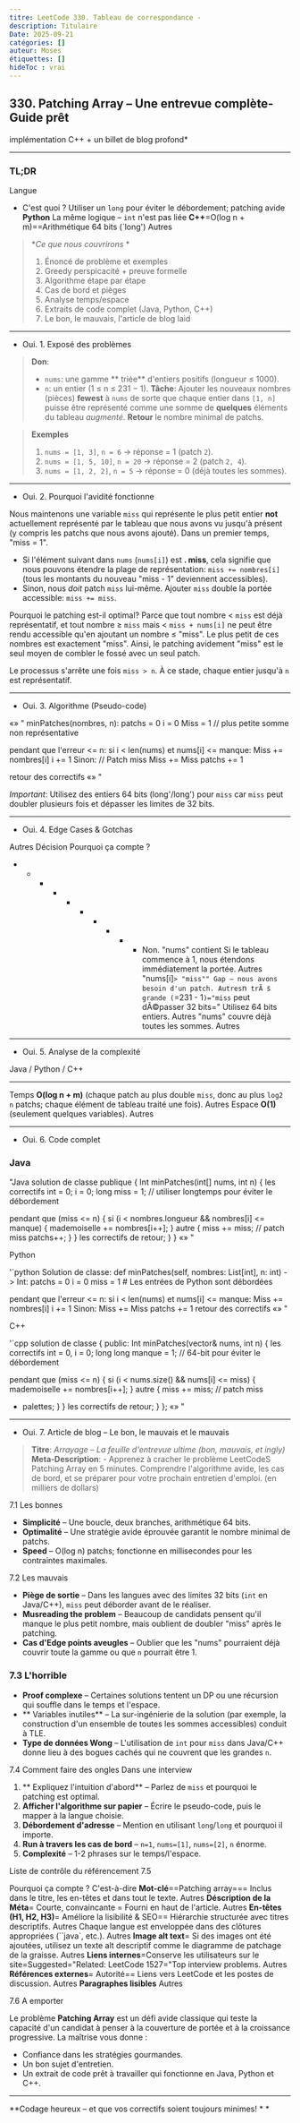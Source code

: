 ```yaml
---
titre: LeetCode 330. Tableau de correspondance -
description: Titulaire
Date: 2025-09-21
catégories: []
auteur: Moses
étiquettes: []
hideToc : vrai
---
```

## 330. Patching Array – Une entrevue complète‐ Guide prêt
implémentation C++ + un billet de blog profond*

---

### TL;DR

Langue
- C'est quoi ?
Utiliser un `long` pour éviter le débordement; patching avide
**Python** La même logique – `int` n'est pas liée
**C++**=O(log n + m)==Arithmétique 64 bits (`long') Autres

> **Ce que nous couvrirons* *
> 1. Énoncé de problème et exemples
> 2. Greedy perspicacité + preuve formelle
> 3. Algorithme étape par étape
> 4. Cas de bord et pièges
> 5. Analyse temps/espace
> 6. Extraits de code complet (Java, Python, C++)
> 7. Le bon, le mauvais, l'article de blog laid

---

- Oui. 1. Exposé des problèmes

> **Don**:
> * `nums`: une gamme ** triée** d'entiers positifs (longueur ≤ 1000).
> * `n`: un entier (1 ≤ n ≤ 231 − 1).
> **Tâche**: Ajouter les nouveaux nombres (pièces) **fewest** à `nums` de sorte que chaque entier dans `[1, n]` puisse être représenté comme une somme de **quelques** éléments du tableau *augmenté*.
> **Retour** le nombre minimal de patchs.

> **Exemples**
> 1. `nums = [1, 3]`, `n = 6` → réponse = 1 (patch `2`).
> 2. `nums = [1, 5, 10]`, `n = 20` → réponse = 2 (patch `2, 4`).
> 3. `nums = [1, 2, 2]`, `n = 5` → réponse = 0 (déjà toutes les sommes).

---

- Oui. 2. Pourquoi l'avidité fonctionne

Nous maintenons une variable `miss` qui représente le plus petit entier **not** actuellement représenté par le tableau que nous avons vu jusqu'à présent (y compris les patchs que nous avons ajouté). Dans un premier temps, "miss = 1".

- Si l'élément suivant dans `nums` (`nums[i]`) est **. miss**, cela signifie que nous pouvons étendre la plage de représentation:
`miss += nombres[i]` (tous les montants du nouveau "miss - 1" deviennent accessibles).
- Sinon, nous *doit* patch `miss` lui-même.
Ajouter `miss` double la portée accessible: `miss += miss`.

Pourquoi le patching est-il optimal?
Parce que tout nombre < `miss` est déjà représentatif, et tout nombre ≥ `miss` mais < `miss + nums[i]` ne peut être rendu accessible qu'en ajoutant un nombre ≤ "miss". Le plus petit de ces nombres est exactement "miss". Ainsi, le patching avidement "miss" est le seul moyen de combler le fossé avec un seul patch.

Le processus s'arrête une fois `miss > n`. À ce stade, chaque entier jusqu'à `n` est représentatif.

---

- Oui. 3. Algorithme (Pseudo-code)

«» "
minPatches(nombres, n):
patchs = 0
i = 0
Miss = 1 // plus petite somme non représentative

pendant que l'erreur <= n:
si i < len(nums) et nums[i] <= manque:
Miss += nombres[i]
i += 1
Sinon:
// Patch miss
Miss += Miss
patchs += 1

retour des correctifs
«» "

*Important*: Utilisez des entiers 64 bits (long'/long') pour `miss` car `miss` peut doubler plusieurs fois et dépasser les limites de 32 bits.

---

- Oui. 4. Edge Cases & Gotchas

Autres Décision Pourquoi ça compte ?
- - - - - - - - - - Non.
"nums" contient Si le tableau commence à 1, nous étendons immédiatement la portée. Autres
"nums[i]` > "miss"" Gap – nous avons besoin d'un patch. Autres
`n` trÃ ̈s grande (`=231 - 1`)="miss` peut dÃ©passer 32 bits=" Utilisez 64 bits entiers. Autres
"nums" couvre déjà toutes les sommes. Autres

---

- Oui. 5. Analyse de la complexité

Java / Python / C++
-- -- -- -- -- -- -- -- --
Temps **O(log n + m)** (chaque patch au plus double `miss`, donc au plus `log2 n` patchs; chaque élément de tableau traité une fois). Autres
Espace **O(1)** (seulement quelques variables). Autres

---

- Oui. 6. Code complet

### Java

"Java
solution de classe publique {
Int minPatches(int[] nums, int n) {
les correctifs int = 0;
i = 0;
long miss = 1; // utiliser longtemps pour éviter le débordement

pendant que (miss <= n) {
si (i < nombres.longueur && nombres[i] <= manque) {
mademoiselle += nombres[i++];
} autre {
miss += miss; // patch miss
patchs++;
}
}
les correctifs de retour;
}
}
«» "

Python

'`python
Solution de classe:
def minPatches(self, nombres: List[int], n: int) -> Int:
patchs = 0
i = 0
miss = 1 # Les entrées de Python sont débordées

pendant que l'erreur <= n:
si i < len(nums) et nums[i] <= manque:
Miss += nombres[i]
i += 1
Sinon:
Miss += Miss
patchs += 1
retour des correctifs
«» "

C++

'`cpp
solution de classe {
public:
Int minPatches(vector<int>& nums, int n) {
les correctifs int = 0, i = 0;
long long manque = 1; // 64-bit pour éviter le débordement

pendant que (miss <= n) {
si (i < nums.size() && nums[i] <= miss) {
mademoiselle += nombres[i++];
} autre {
miss += miss; // patch miss
+ palettes;
}
}
les correctifs de retour;
}
};
«» "

---

- Oui. 7. Article de blog – Le bon, le mauvais et le mauvais

> **Titre**: *Arrayage – La feuille d'entrevue ultime (bon, mauvais, et ingly)*
> **Meta‐Description**: - Apprenez à cracher le problème LeetCodeS Patching Array en 5 minutes. Comprendre l'algorithme avide, les cas de bord, et se préparer pour votre prochain entretien d'emploi. (en milliers de dollars)

7.1 Les bonnes
* **Simplicité** – Une boucle, deux branches, arithmétique 64 bits.
* **Optimalité** – Une stratégie avide éprouvée garantit le nombre minimal de patchs.
* **Speed** – O(log n) patchs; fonctionne en millisecondes pour les contraintes maximales.

7.2 Les mauvais
* **Piège de sortie** – Dans les langues avec des limites 32 bits (`int` en Java/C++), `miss` peut déborder avant de le réaliser.
* **Musreading the problem** – Beaucoup de candidats pensent qu'il manque le plus petit nombre, mais oublient de doubler "miss" après le patching.
* **Cas d'Edge points aveugles** – Oublier que les "nums" pourraient déjà couvrir toute la gamme ou que `n` pourrait être 1.

### 7.3 L'horrible
* **Proof complexe** – Certaines solutions tentent un DP ou une récursion qui souffle dans le temps et l'espace.
* ** Variables inutiles** – La sur-ingénierie de la solution (par exemple, la construction d'un ensemble de toutes les sommes accessibles) conduit à TLE.
* **Type de données Wong** – L'utilisation de `int` pour `miss` dans Java/C++ donne lieu à des bogues cachés qui ne couvrent que les grandes `n`.

7.4 Comment faire des ongles Dans une interview

1. ** Expliquez l'intuition d'abord** – Parlez de `miss` et pourquoi le patching est optimal.
2. **Afficher l'algorithme sur papier** – Écrire le pseudo-code, puis le mapper à la langue choisie.
3. **Débordement d'adresse** – Mention en utilisant `long`/`long` et pourquoi il importe.
4. **Run à travers les cas de bord** – `n=1`, `nums=[1]`, `nums=[2]`, `n` énorme.
5. **Complexité** – 1-2 phrases sur le temps/l'espace.

Liste de contrôle du référencement 7.5

Pourquoi ça compte ?
C'est-à-dire
**Mot-clé**==Patching array=== Inclus dans le titre, les en-têtes et dans tout le texte. Autres
**Déscription de la Méta**= Courte, convaincante = Fourni en haut de l'article. Autres
**En-têtes (H1, H2, H3)**= Améliore la lisibilité & SEO== Hiérarchie structurée avec titres descriptifs. Autres
Chaque langue est enveloppée dans des clôtures appropriées (``java`, etc.). Autres
**Image alt text**= Si des images ont été ajoutées, utilisez un texte alt descriptif comme le diagramme de patchage de la graisse. Autres
**Liens internes**=Conserve les utilisateurs sur le site=Suggested="Related: LeetCode 1527="Top interview problems. Autres
**Références externes**= Autorité== Liens vers LeetCode et les postes de discussion. Autres
**Paragraphes lisibles** Autres

7.6 A emporter

Le problème **Patching Array** est un défi avide classique qui teste la capacité d'un candidat à penser à la couverture de portée et à la croissance progressive. La maîtrise vous donne :

* Confiance dans les stratégies gourmandes.
* Un bon sujet d'entretien.
* Un extrait de code prêt à travailler qui fonctionne en Java, Python et C++.

---

**Codage heureux – et que vos correctifs soient toujours minimes! * *